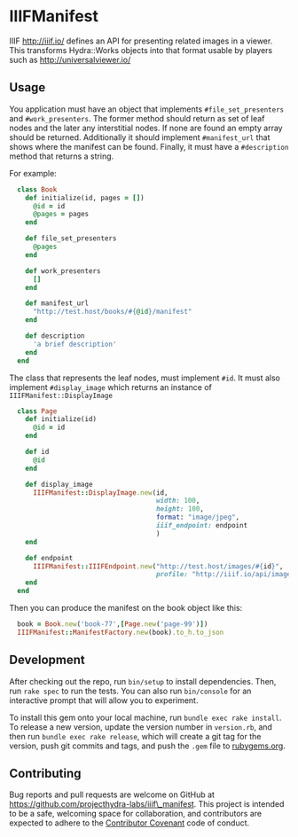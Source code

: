 # IIIFManifest

IIIF http://iiif.io/ defines an API for presenting related images in a viewer. This transforms Hydra::Works objects into that format usable by players such as http://universalviewer.io/

## Usage

You application must have an object that implements `#file_set_presenters` and `#work_presenters`.  The former method should return as set of leaf nodes and the later any interstitial nodes. If none are found an empty array should be returned. Additionally it should implement `#manifest_url` that shows where the manifest can be found. Finally, it must have a `#description` method that returns a string.

For example:

```ruby
  class Book
    def initialize(id, pages = [])
      @id = id
      @pages = pages
    end

    def file_set_presenters
      @pages
    end

    def work_presenters
      []
    end

    def manifest_url
      "http://test.host/books/#{@id}/manifest"
    end

    def description
      'a brief description'
    end
  end
```

The class that represents the leaf nodes, must implement `#id`. It must also implement `#display_image` which returns an instance of `IIIFManifest::DisplayImage`

```ruby
  class Page
    def initialize(id)
      @id = id
    end

    def id
      @id
    end

    def display_image
      IIIFManifest::DisplayImage.new(id,
                                     width: 100,
                                     height: 100,
                                     format: "image/jpeg",
                                     iiif_endpoint: endpoint
                                     )
    end

    def endpoint
      IIIFManifest::IIIFEndpoint.new("http://test.host/images/#{id}",
                                     profile: "http://iiif.io/api/image/2/level2.json")
    end
  end
```

Then you can produce the manifest on the book object like this:

```ruby
  book = Book.new('book-77',[Page.new('page-99')])
  IIIFManifest::ManifestFactory.new(book).to_h.to_json
```

## Development

After checking out the repo, run `bin/setup` to install dependencies. Then, run `rake spec` to run the tests. You can also run `bin/console` for an interactive prompt that will allow you to experiment.

To install this gem onto your local machine, run `bundle exec rake install`. To release a new version, update the version number in `version.rb`, and then run `bundle exec rake release`, which will create a git tag for the version, push git commits and tags, and push the `.gem` file to [rubygems.org](https://rubygems.org).

## Contributing

Bug reports and pull requests are welcome on GitHub at https://github.com/projecthydra-labs/iiif\_manifest. This project is intended to be a safe, welcoming space for collaboration, and contributors are expected to adhere to the [Contributor Covenant](http://contributor-covenant.org) code of conduct.

